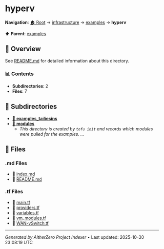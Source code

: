 # hyperv

**Navigation**: [🏠 Root](../../../index.md) → [infrastructure](../../index.md) → [examples](../index.md) → **hyperv**

⬆️ **Parent**: [examples](../index.md)

## 📖 Overview

See [README.md](./README.md) for detailed information about this directory.

### 📊 Contents

- **Subdirectories**: 2
- **Files**: 7

## 📁 Subdirectories

- [📂 **examples_tailiesins**](./examples_tailiesins/index.md)
- [📂 **modules**](./modules/index.md)
  - *This directory is created by `tofu init` and records which modules were pulled for the examples. ...*

## 📄 Files

### .md Files

- 📝 [index.md](./index.md)
- 📝 [README.md](./README.md)

### .tf Files

- 📄 [main.tf](./main.tf)
- 📄 [providers.tf](./providers.tf)
- 📄 [variables.tf](./variables.tf)
- 📄 [vm_modules.tf](./vm_modules.tf)
- 📄 [WAN-vSwitch.tf](./WAN-vSwitch.tf)

---

*Generated by AitherZero Project Indexer* • Last updated: 2025-10-30 23:08:19 UTC

